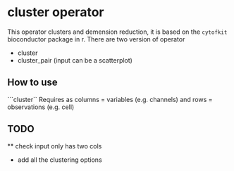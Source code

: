 # cluster operator
This operator clusters and demension reduction, it is based on the ``cytofkit`` bioconductor package in r.
There are two version of operator
* cluster
* cluster_pair (input can be a scatterplot)
## How to use
```cluster`` Requires as columns = variables (e.g. channels) and rows = observations (e.g. cell)

## TODO
** check input only has two cols
* add all the clustering options